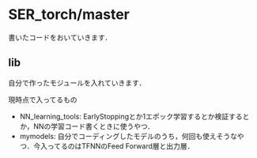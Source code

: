 # SER_torch/master
書いたコードをおいていきます．

## lib
自分で作ったモジュールを入れていきます．  


現時点で入ってるもの  
- NN_learning_tools: EarlyStoppingとか1エポック学習するとか検証するとか，NNの学習コード書くときに使うやつ．
- mymodels: 自分でコーディングしたモデルのうち，何回も使えそうなやつ．今入ってるのはTFNNのFeed Forward層と出力層．
